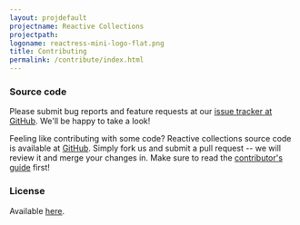 ```yaml
---
layout: projdefault
projectname: Reactive Collections
projectpath: 
logoname: reactress-mini-logo-flat.png
title: Contributing
permalink: /contribute/index.html
---
```




### Source code

Please submit bug reports and feature requests at our [issue tracker at GitHub](https://github.com/storm-enroute/reactive-collections/issues).
We'll be happy to take a look!

Feeling like contributing with some code?
Reactive collections source code is available at [GitHub](https://github.com/storm-enroute/reactive-collections).
Simply fork us and submit a pull request --
we will review it and merge your changes in.
Make sure to read the [contributor's guide](/dev/contribute/) first!


### License

Available [here](https://raw.githubusercontent.com/storm-enroute/reactive-collections/master/LICENSE).

<span id="licensebox"></span>

<script src="/resources/js/setlicense.js">_</script>
<script src="/resources/js/setlicense-reactress.js">_</script>

